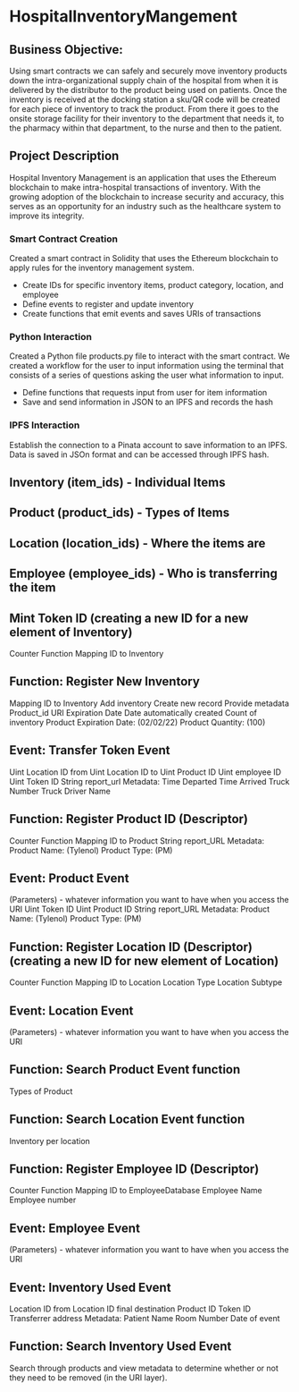 # HospitalInventoryMangement

## Business Objective: 

Using smart contracts we can safely and securely move inventory products down the intra-organizational supply chain of the hospital from when it is delivered by the distributor to the product being used on patients. Once the inventory is received at the docking station a sku/QR code will be created for each piece of inventory to track the product. From there it goes to the onsite storage facility for their inventory to the department that needs it, to the pharmacy within that department, to the nurse and then to the patient. 

## Project Description

Hospital Inventory Management is an application that uses the Ethereum blockchain to make intra-hospital transactions of inventory. With the growing adoption of the blockchain to increase security and accuracy, this serves as an opportunity for an industry such as the healthcare system to improve its integrity. 

### Smart Contract Creation

Created a smart contract in Solidity that uses the Ethereum blockchain to apply rules for the inventory management system.
* Create IDs for specific inventory items, product category, location, and employee
* Define events to register and update inventory
* Create functions that emit events and saves URIs of transactions

### Python Interaction

Created a Python file products.py file to interact with the smart contract. We created a workflow for the user to input information using the terminal that consists of a series of questions asking the user what information to input. 
* Define functions that requests input from user for item information
* Save and send information in JSON to an IPFS and records the hash

### IPFS Interaction

Establish the connection to a Pinata account to save information to an IPFS. Data is saved in JSOn format and can be accessed through IPFS hash.


## Inventory (item_ids) - Individual Items
## Product (product_ids) - Types of Items
## Location (location_ids) - Where the items are
## Employee (employee_ids) - Who is transferring the item

## Mint Token ID (creating a new ID for a new element of Inventory)
Counter Function
Mapping ID to Inventory	

## Function: Register New Inventory
Mapping ID to Inventory
Add inventory
Create new record
Provide metadata
Product_id URI
Expiration Date
Date automatically created
Count of inventory
Product Expiration Date: (02/02/22)
Product Quantity: (100)

## Event: Transfer Token Event
Uint Location ID from
Uint Location ID to
Uint Product ID
Uint employee ID
Uint Token ID
String report_url
Metadata:
Time Departed
Time Arrived
Truck Number
Truck Driver Name

## Function: Register Product ID (Descriptor)
Counter Function
Mapping ID to Product
String report_URL
Metadata:
Product Name: (Tylenol)
Product Type: (PM)

## Event: Product Event
(Parameters) - whatever information you want to have when you access the URI
Uint Token ID
Uint Product ID
String report_URL
Metadata:
Product Name: (Tylenol)
Product Type: (PM)

## Function: Register Location ID (Descriptor) (creating a new ID for new element of Location)
Counter Function
Mapping ID to Location
Location Type
Location Subtype

## Event: Location Event
(Parameters) - whatever information you want to have when you access the URI

## Function: Search Product Event function
Types of Product

## Function: Search Location Event function
Inventory per location

## Function: Register Employee ID (Descriptor)
Counter Function
Mapping ID to EmployeeDatabase
Employee Name
Employee number

## Event: Employee Event
(Parameters) - whatever information you want to have when you access the URI

## Event: Inventory Used Event
Location ID from
Location ID final destination 
Product ID
Token ID
Transferrer address
Metadata:
Patient Name
Room Number
Date of event

## Function: Search Inventory Used Event
Search through products and view metadata to determine whether or not they need to be removed (in the URI layer).
